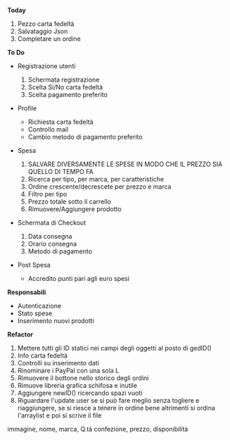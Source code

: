 **Today**

1. Pezzo carta fedeltà
2. Salvataggio Json
3. Completare un ordine

**To Do**

* Registrazione utenti
  1. Schermata registrazione
  2. Scelta Si/No carta fedeltà
  3. Scelta pagamento preferito

* Profile
  * Richiesta carta fedeltà
  * Controllo mail
  * Cambio metodo di pagamento preferito

* Spesa
  1. SALVARE DIVERSAMENTE LE SPESE IN MODO CHE IL PREZZO SIA QUELLO DI TEMPO FA 
  2. Ricerca per tipo, per marca, per caratteristiche
  3. Ordine crescente/decrescete per prezzo e marca
  4. Filtro per tipo
  5. Prezzo totale sotto il carrello
  6. Rimuovere/Aggiungere prodotto
* Schermata di Checkout
  1. Data consegna
  2. Orario consegna
  3. Metodo di pagamento
* Post Spesa
  * Accredito punti pari agli euro spesi



**Responsabili**

* Autenticazione
* Stato spese
* Inserimento nuovi prodotti



**Refactor**

1. Mettere tutti gli ID statici nei campi degli oggetti al posto di gedID()
2. Info carta fedeltà
3. Controlli su inserimento dati
4. Rinominare i PayPal con una sola L
5. Rimuovere il bottone nello storico degli ordini
6. Rimuove libreria grafica schifosa e inutile
7. Aggiungere newID() ricercando spazi vuoti
8. Riguardare l'update user se si può fare meglio senza togliere e riaggiungere, se si riesce a tenere in ordine bene altrimenti si ordina l'arraylist e poi si scrive il file







immagine, nome, marca, Q.tà confezione, prezzo, disponibilità